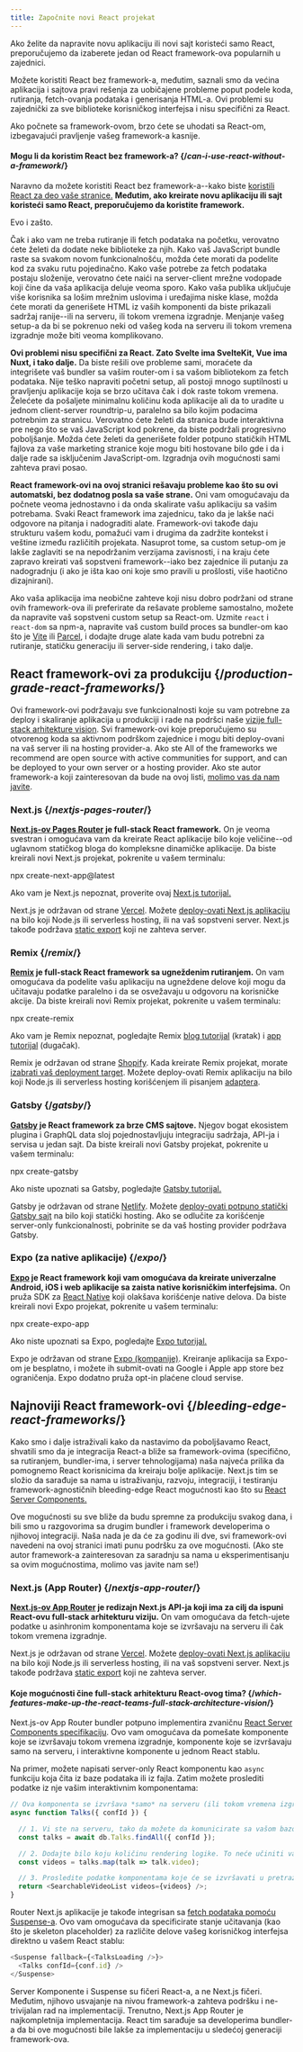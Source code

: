 ```yaml
---
title: Započnite novi React projekat
---
```


<Intro>

Ako želite da napravite novu aplikaciju ili novi sajt koristeći samo React, preporučujemo da izaberete jedan od React framework-ova popularnih u zajednici.

</Intro>


Možete koristiti React bez framework-a, međutim, saznali smo da većina aplikacija i sajtova pravi rešenja za uobičajene probleme poput podele koda, rutiranja, fetch-ovanja podataka i generisanja HTML-a. Ovi problemi su zajednički za sve biblioteke korisničkog interfejsa i nisu specifični za React.

Ako počnete sa framework-ovom, brzo ćete se uhodati sa React-om, izbegavajući pravljenje vašeg framework-a kasnije.

<DeepDive>

#### Mogu li da koristim React bez framework-a? {/*can-i-use-react-without-a-framework*/}

Naravno da možete koristiti React bez framework-a--kako biste [koristili React za deo vaše stranice.](/learn/add-react-to-an-existing-project#using-react-for-a-part-of-your-existing-page) **Međutim, ako kreirate novu aplikaciju ili sajt koristeći samo React, preporučujemo da koristite framework.**

Evo i zašto.

Čak i ako vam ne treba rutiranje ili fetch podataka na početku, verovatno ćete želeti da dodate neke biblioteke za njih. Kako vaš JavaScript bundle raste sa svakom novom funkcionalnošću, možda ćete morati da podelite kod za svaku rutu pojedinačno. Kako vaše potrebe za fetch podataka postaju složenije, verovatno ćete naići na server-client mrežne vodopade koji čine da vaša aplikacija deluje veoma sporo. Kako vaša publika uključuje više korisnika sa lošim mrežnim uslovima i uređajima niske klase, možda ćete morati da generišete HTML iz vaših komponenti da biste prikazali sadržaj ranije--ili na serveru, ili tokom vremena izgradnje. Menjanje vašeg setup-a da bi se pokrenuo neki od vašeg koda na serveru ili tokom vremena izgradnje može biti veoma komplikovano.

**Ovi problemi nisu specifični za React. Zato Svelte ima SvelteKit, Vue ima Nuxt, i tako dalje.** Da biste rešili ove probleme sami, moraćete da integrišete vaš bundler sa vašim router-om i sa vašom bibliotekom za fetch podataka. Nije teško napraviti početni setup, ali postoji mnogo suptilnosti u pravljenju aplikacije koja se brzo učitava čak i dok raste tokom vremena. Želećete da pošaljete minimalnu količinu koda aplikacije ali da to uradite u jednom client-server roundtrip-u, paralelno sa bilo kojim podacima potrebnim za stranicu. Verovatno ćete želeti da stranica bude interaktivna pre nego što se vaš JavaScript kod pokrene, da biste podržali progresivno poboljšanje. Možda ćete želeti da generišete folder potpuno statičkih HTML fajlova za vaše marketing stranice koje mogu biti hostovane bilo gde i da i dalje rade sa isključenim JavaScript-om. Izgradnja ovih mogućnosti sami zahteva pravi posao.

**React framework-ovi na ovoj stranici rešavaju probleme kao što su ovi automatski, bez dodatnog posla sa vaše strane.** Oni vam omogućavaju da počnete veoma jednostavno i da onda skalirate vašu aplikaciju sa vašim potrebama. Svaki React framework ima zajednicu, tako da je lakše naći odgovore na pitanja i nadograditi alate. Framework-ovi takođe daju strukturu vašem kodu, pomažući vam i drugima da zadržite kontekst i veštine između različitih projekata. Nasuprot tome, sa custom setup-om je lakše zaglaviti se na nepodržanim verzijama zavisnosti, i na kraju ćete zapravo kreirati vaš sopstveni framework--iako bez zajednice ili putanju za nadogradnju (i ako je išta kao oni koje smo pravili u prošlosti, više haotično dizajnirani).

Ako vaša aplikacija ima neobične zahteve koji nisu dobro podržani od strane ovih framework-ova ili preferirate da rešavate probleme samostalno, možete da napravite vaš sopstveni custom setup sa React-om. Uzmite `react` i `react-dom` sa npm-a, napravite vaš custom build proces sa bundler-om kao što je [Vite](https://vitejs.dev/) ili [Parcel](https://parceljs.org/), i dodajte druge alate kada vam budu potrebni za rutiranje, statičku generaciju ili server-side rendering, i tako dalje.

</DeepDive>

## React framework-ovi za produkciju {/*production-grade-react-frameworks*/}

Ovi framework-ovi podržavaju sve funkcionalnosti koje su vam potrebne za deploy i skaliranje aplikacija u produkciji i rade na podršci naše [vizije full-stack arhitekture vision](#which-features-make-up-the-react-teams-full-stack-architecture-vision). Svi framework-ovi koje preporučujemo su otvorenog koda sa aktivnom podrškom zajednice i mogu biti deploy-ovani na vaš server ili na hosting provider-a. Ako ste All of the frameworks we recommend are open source with active communities for support, and can be deployed to your own server or a hosting provider. Ako ste autor framework-a koji zainteresovan da bude na ovoj listi, [molimo vas da nam javite](https://github.com/reactjs/react.dev/issues/new?assignees=&labels=type%3A+framework&projects=&template=3-framework.yml&title=%5BFramework%5D%3A+).

### Next.js {/*nextjs-pages-router*/}

**[Next.js-ov Pages Router](https://nextjs.org/) je full-stack React framework.** On je veoma svestran i omogućava vam da kreirate React aplikacije bilo koje veličine--od uglavnom statičkog bloga do kompleksne dinamičke aplikacije. Da biste kreirali novi Next.js projekat, pokrenite u vašem terminalu:

<TerminalBlock>
npx create-next-app@latest
</TerminalBlock>

Ako vam je Next.js nepoznat, proverite ovaj [Next.js tutorijal.](https://nextjs.org/learn)

Next.js je održavan od strane [Vercel](https://vercel.com/). Možete [deploy-ovati Next.js aplikaciju](https://nextjs.org/docs/deployment) na bilo koji Node.js ili serverless hosting, ili na vaš sopstveni server. Next.js takođe podržava [static export](https://nextjs.org/docs/advanced-features/static-html-export) koji ne zahteva server.

### Remix {/*remix*/}

**[Remix](https://remix.run/) je full-stack React framework sa ugneždenim rutiranjem.** On vam omogućava da podelite vašu aplikaciju na ugneždene delove koji mogu da učitavaju podatke paralelno i da se osvežavaju u odgovoru na korisničke akcije. Da biste kreirali novi Remix projekat, pokrenite u vašem terminalu:

<TerminalBlock>
npx create-remix
</TerminalBlock>

Ako vam je Remix nepoznat, pogledajte Remix [blog tutorijal](https://remix.run/docs/en/main/tutorials/blog) (kratak) i [app tutorijal](https://remix.run/docs/en/main/tutorials/jokes) (dugačak).

Remix je održavan od strane [Shopify](https://www.shopify.com/). Kada kreirate Remix projekat, morate [izabrati vaš deployment target](https://remix.run/docs/en/main/guides/deployment). Možete deploy-ovati Remix aplikaciju na bilo koji Node.js ili serverless hosting korišćenjem ili pisanjem [adaptera](https://remix.run/docs/en/main/other-api/adapter).

### Gatsby {/*gatsby*/}

**[Gatsby](https://www.gatsbyjs.com/) je React framework za brze CMS sajtove.** Njegov bogat ekosistem plugina i GraphQL data sloj pojednostavljuju integraciju sadržaja, API-ja i servisa u jedan sajt. Da biste kreirali novi Gatsby projekat, pokrenite u vašem terminalu:

<TerminalBlock>
npx create-gatsby
</TerminalBlock>

Ako niste upoznati sa Gatsby, pogledajte [Gatsby tutorijal.](https://www.gatsbyjs.com/docs/tutorial/)

Gatsby je održavan od strane [Netlify](https://www.netlify.com/). Možete [deploy-ovati potpuno statički Gatsby sajt](https://www.gatsbyjs.com/docs/how-to/previews-deploys-hosting) na bilo koji statički hosting. Ako se odlučite za korišćenje server-only funkcionalnosti, pobrinite se da vaš hosting provider podržava Gatsby.

### Expo (za native aplikacije) {/*expo*/}


**[Expo](https://expo.dev/) je React framework koji vam omogućava da kreirate univerzalne Android, iOS i web aplikacije sa zaista native korisničkim interfejsima.** On pruža SDK za [React Native](https://reactnative.dev/) koji olakšava korišćenje native delova. Da biste kreirali novi Expo projekat, pokrenite u vašem terminalu:

<TerminalBlock>
npx create-expo-app
</TerminalBlock>

Ako niste upoznati sa Expo, pogledajte [Expo tutorijal.](https://docs.expo.dev/tutorial/introduction/)

Expo je održavan od strane [Expo (kompanije)](https://expo.dev/about). Kreiranje aplikacija sa Expo-om je besplatno, i možete ih submit-ovati na Google i Apple app store bez ograničenja. Expo dodatno pruža opt-in plaćene cloud servise.

## Najnoviji React framework-ovi {/*bleeding-edge-react-frameworks*/}

Kako smo i dalje istraživali kako da nastavimo da poboljšavamo React, shvatili smo da je integracija React-a bliže sa framework-ovima (specifično, sa rutiranjem, bundler-ima, i server tehnologijama) naša najveća prilika da pomognemo React korisnicima da kreiraju bolje aplikacije. Next.js tim se složio da sarađuje sa nama u istraživanju, razvoju, integraciji, i testiranju framework-agnostičnih bleeding-edge React mogućnosti kao što su [React Server Components.](/blog/2023/03/22/react-labs-what-we-have-been-working-on-march-2023#react-server-components)

Ove mogućnosti su sve bliže da budu spremne za produkciju svakog dana, i bili smo u razgovorima sa drugim bundler i framework developerima o njihovoj integraciji. Naša nada je da će za godinu ili dve, svi framework-ovi navedeni na ovoj stranici imati punu podršku za ove mogućnosti. (Ako ste autor framework-a zainteresovan za saradnju sa nama u eksperimentisanju sa ovim mogućnostima, molimo vas javite nam se!)

### Next.js (App Router) {/*nextjs-app-router*/}

**[Next.js-ov App Router](https://nextjs.org/docs) je redizajn Next.js API-ja koji ima za cilj da ispuni React-ovu full-stack arhitekturu viziju.** On vam omogućava da fetch-ujete podatke u asinhronim komponentama koje se izvršavaju na serveru ili čak tokom vremena izgradnje.

Next.js je održavan od strane [Vercel](https://vercel.com/). Možete [deploy-ovati Next.js aplikaciju](https://nextjs.org/docs/deployment) na bilo koji Node.js ili serverless hosting, ili na vaš sopstveni server. Next.js takođe podržava [static export](https://nextjs.org/docs/advanced-features/static-html-export) koji ne zahteva server.

<DeepDive>

#### Koje mogućnosti čine full-stack arhitekturu React-ovog tima? {/*which-features-make-up-the-react-teams-full-stack-architecture-vision*/}

Next.js-ov App Router bundler potpuno implementira zvaničnu [React Server Components specifikaciju](<https://github.com/reactjs/rfcs/blob/main/text/0188-server-components.md>). Ovo vam omogućava da pomešate komponente koje se izvršavaju tokom vremena izgradnje, komponente koje se izvršavaju samo na serveru, i interaktivne komponente u jednom React stablu.

Na primer, možete napisati server-only React komponentu kao `async` funkciju koja čita iz baze podataka ili iz fajla. Zatim možete proslediti podatke iz nje vašim interaktivnim komponentama:

```js
// Ova komponenta se izvršava *samo* na serveru (ili tokom vremena izgradnje).
async function Talks({ confId }) {

  // 1. Vi ste na serveru, tako da možete da komunicirate sa vašom bazom podataka. API pristupna tačka nije potreban.
  const talks = await db.Talks.findAll({ confId });

  // 2. Dodajte bilo koju količinu rendering logike. To neće učiniti vaš JavaScript bundle većim.
  const videos = talks.map(talk => talk.video);

  // 3. Prosledite podatke komponentama koje će se izvršavati u pretraživaču.
  return <SearchableVideoList videos={videos} />;
}
```

Router Next.js aplikacije je takođe integrisan sa [fetch podataka pomoću Suspense-a](/blog/2022/03/29/react-v18#suspense-in-data-frameworks). Ovo vam omogućava da specificirate stanje učitavanja (kao što je skeleton placeholder) za različite delove vašeg korisničkog interfejsa direktno u vašem React stablu:

```js
<Suspense fallback={<TalksLoading />}>
  <Talks confId={conf.id} />
</Suspense>
```

Server Komponente i Suspense su fičeri React-a, a ne Next.js fičeri. Međutim, njihovo usvajanje na nivou framework-a zahteva podršku i ne-trivijalan rad na implementaciji. Trenutno, Next.js App Router je najkompletnija implementacija. React tim sarađuje sa developerima bundler-a da bi ove mogućnosti bile lakše za implementaciju u sledećoj generaciji framework-ova.
</DeepDive>
